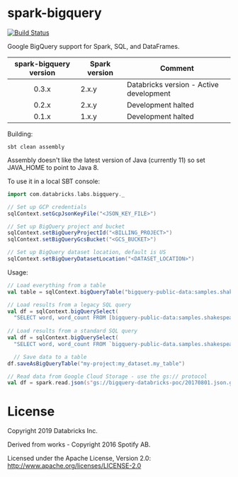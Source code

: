 spark-bigquery
==============

[![Build Status](https://travis-ci.org/lverzosa/spark-bigquery.svg?branch=master)](https://travis-ci.org/lverzosa/spark-bigquery)
<!--
TODO - find appropriate badges (if wanted)

[![GitHub license](https://img.shields.io/github/license/spotify/spark-bigquery.svg)](./LICENSE)
[![Maven Central](https://img.shields.io/maven-central/v/com.spotify/spark-bigquery_2.11.svg)](https://maven-badges.herokuapp.com/maven-central/com.spotify/spark-bigquery_2.11)
-->

Google BigQuery support for Spark, SQL, and DataFrames.

| spark-bigquery version | Spark version | Comment |
| :--------------------: | ------------- | ------- |
| 0.3.x | 2.x.y | Databricks version - Active development |
| 0.2.x | 2.x.y | Development halted |
| 0.1.x | 1.x.y | Development halted |

Building:

```sbt clean assembly```

Assembly doesn't like the latest version of Java (currently 11) so set JAVA_HOME to point to Java 8.

To use it in a local SBT console:

```scala
import com.databricks.labs.bigquery._

// Set up GCP credentials
sqlContext.setGcpJsonKeyFile("<JSON_KEY_FILE>")

// Set up BigQuery project and bucket
sqlContext.setBigQueryProjectId("<BILLING_PROJECT>")
sqlContext.setBigQueryGcsBucket("<GCS_BUCKET>")

// Set up BigQuery dataset location, default is US
sqlContext.setBigQueryDatasetLocation("<DATASET_LOCATION>")
```

Usage:

```scala
// Load everything from a table
val table = sqlContext.bigQueryTable("bigquery-public-data:samples.shakespeare")

// Load results from a legacy SQL query
val df = sqlContext.bigQuerySelect(
  "SELECT word, word_count FROM [bigquery-public-data:samples.shakespeare]")
  
// Load results from a standard SQL query
val df = sqlContext.bigQuerySelect(
  "SELECT word, word_count FROM `bigquery-public-data.samples.shakespeare`", useStandardSql = true)

  // Save data to a table
df.saveAsBigQueryTable("my-project:my_dataset.my_table")

// Read data from Google Cloud Storage - use the gs:// protocol
val df = spark.read.json(s"gs://bigquery-databricks-poc/20170801.json.gz")
```

# License

Copyright 2019 Databricks Inc.

Derived from works - Copyright 2016 Spotify AB.

Licensed under the Apache License, Version 2.0: http://www.apache.org/licenses/LICENSE-2.0
